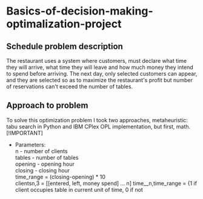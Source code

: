# Basics-of-decision-making-optimalization-project
## Schedule problem description
The restaurant uses a system where customers, must declare what time they will arrive,
what time they will leave and how much money they intend to spend before arriving.
The next day, only selected customers can appear, and they are selected so as to
maximize the restaurant's profit but number of reservations can't exceed the number of tables.
## Approach to problem
To solve this optimization problem I took two approaches,
metaheuristic: tabu search in Python and IBM CPlex OPL implementation, but first, math.
[!IMPORTANT]
- Parameters:  
n - number of clients  
tables - number of tables  
opening - opening hour  
closing - closing hour  
time_range = (closing-opening) * 10  
clientsn,3 = [[entered, left, money spend] ... n]
time__n,time_range = {1 if client occupies table in current unit of time, 0 if not
